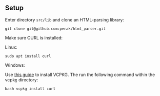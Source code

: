 ## Setup

Enter directory `src/lib` and clone an HTML-parsing library:

`git clone git@github.com:perak/html_parser.git`

Make sure CURL is installed:

Linux:

`sudo apt install curl`

Windows:

Use [this guide](https://docs.microsoft.com/en-us/cpp/build/install-vcpkg?view=msvc-160&tabs=windows) to install VCPKG. The run the following command within the vcpkg directory:

`bash vcpkg install curl`
